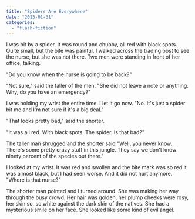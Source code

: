 ```yaml
---
title: "Spiders Are Everywhere"
date: "2015-01-31"
categories: 
  - "flash-fiction"
---
```


I was bit by a spider. It was round and chubby, all red with black spots. Quite small, but the bite was painful. I walked across the trading post to see the nurse, but she was not there. Two men were standing in front of her office, talking.

"Do you know when the nurse is going to be back?"

"Not sure," said the taller of the men, "She did not leave a note or anything. Why, do you have an emergency?"

I was holding my wrist the entire time. I let it go now. "No. It's just a spider bit me and I'm not sure if it's a big deal."

"That looks pretty bad," said the shorter.

"It was all red. With black spots. The spider. Is that bad?"

The taller man shrugged and the shorter said "Well, you never know. There's some pretty crazy stuff in this jungle. They say we don't know ninety percent of the species out there."

I looked at my wrist. It was red and swollen and the bite mark was so red it was almost black, but I had seen worse. And it did not hurt anymore. "Where is that nurse?"

The shorter man pointed and I turned around. She was making her way through the busy crowd. Her hair was golden, her plump cheeks were rosy, her skin so, so white against the dark skin of the natives. She had a mysterious smile on her face. She looked like some kind of evil angel.
